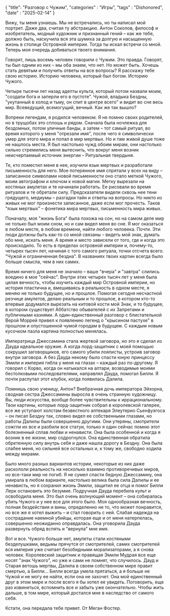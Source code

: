 {
	"title": "Разговор с Чужим", 
	"categories" : "Игры", 
	"tags" : "Dishonored", 
	"date" : "2025-02-14"
}

Вижу, ты меня узнаешь. Мы не встречались, но ты написал мой портрет. Даже два, считая ту абстракцию. Антон Соколов, философ и изобретатель, модный художник и признанный гений – как же тебе, должно быть, наскучила вся эта шумиха за долгую и насыщенную жизнь в столице Островной империи. Тогда ты искал встречи со мной. Теперь моя очередь добиваться твоего внимания.

Говорят, лишь восемь человек говорили с Чужим. Это правда. Говорят, ты был одним из них – мы оба знаем, что нет. Но может быть. Хочешь стать девятым и получить ответы на все вопросы? Я расскажу тебе свою историю. Историю человека, который был богом. Историю Чужого.

Четыре тысячи лет назад адепты культа, который потом назвали моим, "создали бога и заперли его в пустоте". Чужой, владыка Бездны, "укутанный в холод и тьму, он спит в центре всего" и видит во сне весь мир. Всеведущий, всемогущий, вечный. Как же так вышло? 

Вопреки легендам, я родился человеком. Я не помню своих родителей, но в трущобах это сплошь и рядом. Сначала была ночлежка для бездомных, потом уличные банды, а затем – тот самый ритуал, во время которого у меня "отрезали имя", после чего я символически умер для этого мира и попал в мир мертвых. Но и там живой душе тоже не нашлось места. Я был настолько чужд обоим мирам, они настолько сильно стремились меня вытеснить, что вокруг меня возник неисчерпаемый источник энергии – Ритуальная твердыня. 

Те, кто поместил меня в нее, изучили язык мертвых и разработали письменность для него. Мое потерянное имя спрятали у всех на виду – записанное символами новой письменности оно стало меткой Чужого, моим автографом и ключом к новой магии. Метку вырезали на костяных амулетах и те начинали работать. Ее рисовали во время ритуалов и те обретали силу. Предсказатели видели сквозь нее тени грядущего, медиумы – разгадки тайн и ответы на вопросы. Но никто из живых не мог произнести записанное, даже если мог прочесть. Таков "язык мертвых" – фонетика мира мертвых, письменность мира живых. 

Поначалу, моя "жизнь Бога" была похожа на сон, но на самом деле мир не только был моим сном, но и сам видел меня во сне. Я мог оказаться в любом месте, в любом времени, найти любого человека. Почти. Эти люди должны быть как-то со мной связаны – видеть мой знак, думать обо мне, искать меня. А время и место зависели от того, где и когда это происходило. То есть в пределах островной империи и, почему-то, четырех тысяч лет, начиная с того самого ритуала, точки отсчета всего. "Чужой и ограниченная бездна". В названиях твоих картин всегда было больше смысла, чем в них самих. 

Время ничего для меня не значило – ваше "вчера" и "завтра" слились воедино в мое "сейчас". Внутри этих четырех тысяч лет у меня была целая вечность, чтобы изучить каждый мир Островной империи, но история пластична и, вмешиваясь в реальность в одном месте, я меняю не только будущее, но и прошлое. Помогая сегодня несчастной резчице амулетов, делаю реальным и то прошлое, в котором кто-то впервые додумался вырезать на китовой кости мой Знак, и то будущее, в котором существует Аббатство обывателей с их Запретами и публичными казнями. А один-единственный разговор с блистательной Верой Моррей привел к появлению легенд о "крысином пастухе" в прошлом и опустошенной чумой городам в будущем. С каждым новым кусочком пазла картина полностью менялась.

Императрица Джессамина стала жертвой заговора, но это я сделал из Дауда идеальное оружие. А когда лорд-защитник с моей помощью сокрушил заговорщиков, его самого убили лоялисты, устроив заговор внутри заговора. А без Дауда некому было спасти юную принцессу Эмили и империя гибла у меня на глазах – каждый раз по-другому. Я говорил с Корво, когда он натыкался на алтари, возводимые моими бестолковыми последователями, направлял Дауда, помогал Билли. Я почти распутал этот клубок, когда появилась Далила.

Помнишь свою ученицу, Антон? Внебрачная дочь императора Эйхорна, сводная сестра Джессамины выросла в очень странную художницу. Вы, люди искусства, вообще более чувствительны к иррациональному. Твои картины, которые лорд-защитник собрал в королевской галерее, все же уступают холстам безвестного аптекаря Элеутерио Сьенфуэгоса – он писал Бездну так, словно видел ее собственными глазами, но работы Далилы были совершенно другими. Они утеряны, смотрители сожгли их все и разбили все статуи, только я один сейчас помню этот болезненный сплав любви и ненависти. Она была особенной и когда я возник в ее жизни, мир содрогнулся. Она единственная обратила обретенную силу внутрь себя и даже нашла дорогу в Бездну. Она была слабее меня, но сильней все остальных и, к тому же, свободно ходила между мирами.

Было много разных вариантов истории, некоторые из них даже раскололи реальность на несколько взаимно противоречивых миров, но все-таки мир не погиб. Я не сумел спасти бедную Джессамину, она умирала в любом варианте, настолько велика была сила Далилы и ее ненависть, но я сохранил жизнь Эмили, защитил ее отца и помог Билли Лерк остановить это безумие. Подручная Дауда перебила культ и освободила меня. Это был очень волнующий момент – она собиралась убить Чужого и у нее все для этого было. Моя однообразная вечность, полная бездействия и вины, определенно не то, что может понравится, но все же я хотел выжить – и стал говорить с ней. Слабая надежда на сострадание наемной убийцы, которая еще и от меня натерпелась, совершенно неожиданно оправдалась. Она уговорила Дауда развернуть обряд вспять и "вернула" мне имя.

Вот и все. Чужого больше нет, амулеты стали костяными безделушками, ведьмы прячутся от смотрителей, самих смотрителей вся империя уже считает безобидными морализаторами, а я снова человек. Королевский защитник и правящая Эмили Мудрая все еще носят "знак Чужого", но уже и сами не помнят, что случилось. Дауд и Старая ветошь мертвы, Далила в своем собственном мире правит смертью, а Билли... Билли всегда умела прятаться, а я больше не Чужой и не могу ее найти, если она не захочет. Она мой единственный друг в этом мире и после всего я бы хотел ее увидеть. Поговорить, еще раз извиниться, вспомнить все и забыть уже окончательно. Чтобы жить дальше, в том мире, который достался мне в наследство от самого себя.

Кстати, она передала тебе привет. От Меган Фостер.
